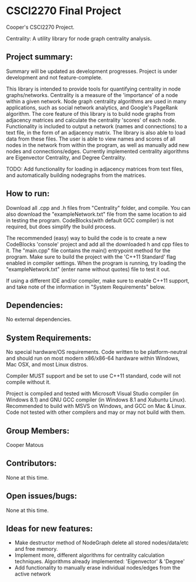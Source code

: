 # CSCI2270 Final Project
Cooper's CSCI2270 Project.

Centrality: A utility library for node graph centrality analysis.

## Project summary:
Summary will be updated as development progresses. Project is under development and not feature-complete.

  This library is intended to provide tools for quantifying centrality in node graphs/networks. Centrality is a measure of the 'importance' of a node within a given network. Node graph centrality algorithms are used in many applications, such as social network analytics, and Google's PageRank algorithm. The core feature of this library is to build node graphs from adjacency matrices and calculate the centrality 'scores' of each node. Functionality is included to output a network (names and connections) to a text file, in the form of an adjacency matrix. The library is also able to load data from these files. The user is able to view names and scores of all nodes in the network from within the program, as well as manually add new nodes and connections/edges. Currently implemented centrality algorithms are Eigenvector Centrality, and Degree Centrality.

TODO: Add functionality for loading in adjacency matrices from text files, and automatically building nodegraphs from the matrices.

## How to run:

Download all .cpp and .h files from "Centrality" folder, and compile. You can also download the "exampleNetwork.txt" file from the same location to aid in testing the program. CodeBlocks(with default GCC compiler) is not required, but does simplify the build process.

The recommended (easy) way to build the code is to create a new CodeBlocks 'console' project and add all the downloaded h and cpp files to it. The "main.cpp" file contains the main() entrypoint method for the program. Make sure to build the project with the 'C++11 Standard' flag enabled in compiler settings.
When the program is running, try loading the "exampleNetwork.txt" (enter name without quotes) file to test it out.

If using a different IDE and/or compiler, make sure to enable C++11 support, and take note of the information in "System Requirements" below.

## Dependencies:

No external dependencies.

## System Requirements:

No special hardware/OS requirements. Code written to be platform-neutral and should run on most modern x86/x86-64 hardware within Windows, Mac OSX, and most Linux distros.

Compiler MUST support and be set to use C++11 standard, code will not compile without it.

Project is compiled and tested with Microsoft Visual Studio compiler (in Windows 8.1) and GNU GCC compiler (in Windows 8.1 and Xubuntu Linux). Recommended to build with MSVS on Windows, and GCC on Mac & Linux. Code not tested with other compilers and may or may not build with them.

## Group Members:

Cooper Matous

## Contributors:

None at this time.

## Open issues/bugs:

None at this time.

## Ideas for new features:

- Make destructor method of NodeGraph delete all stored nodes/data/etc and free memory.
- Implement more, different algorithms for centrality calculation techniques. Algorithms already implemented: 'Eigenvector' & 'Degree'
- Add functionality to manually erase individual nodes/edges from the active network
